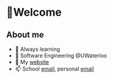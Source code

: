 # 👋Welcome

## About me

- 🌱 Always learning
- 🚀 Software Engineering @UWaterloo
- 🏸 My [website](https://dxaviud.github.io)
- 📫 School [email](mailto:d83xu@uwaterloo.ca), personal [email](mailto:dxaviud@uwaterloo.ca)

<!--[![Anurag's GitHub stats](https://github-readme-stats.vercel.app/api?username=dxaviud&count_private=true&hide=stars&show_icons=true&theme=transparent)](https://github.com/anuraghazra/github-readme-stats)
